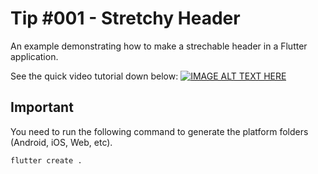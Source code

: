 # Tip #001 - Stretchy Header
An example demonstrating how to make a strechable header in a Flutter application.

See the quick video tutorial down below:
[![IMAGE ALT TEXT HERE](https://img.youtube.com/vi/nvwZO5wgCYQ/0.jpg)](https://www.youtube.com/watch?v=nvwZO5wgCYQ)

## Important

You need to run the following command to generate the platform folders (Android, iOS, Web, etc).

```
flutter create .
```
